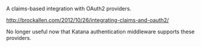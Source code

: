 A claims-based integration with OAuth2 providers.

http://brockallen.com/2012/10/26/integrating-claims-and-oauth2/

No longer useful now that Katana authentication middleware supports these providers.
